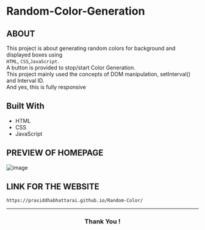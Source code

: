 # Random-Color-Generation

## ABOUT
This project is about generating random colors for background and displayed boxes using<br>
`HTML`, `CSS`,`JavaScript`.<br>
A button is provided to stop/start Color Generation.<br>
This project mainly used the concepts of DOM manipulation, setInterval() and Interval ID.<br>
And yes, this is fully responsive

## Built With
* HTML
* CSS
* JavaScript

## PREVIEW OF HOMEPAGE

![image](https://github.com/user-attachments/assets/2fdf3ce4-9821-4e2b-957f-c8b236f3a681)


## LINK FOR THE WEBSITE
```
https://prasiddhabhattarai.github.io/Random-Color/
```

---
<h3 align="center">Thank You !</h3>
